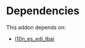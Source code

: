 # Dependencies

This addon depends on:

- [l10n_es_edi_tbai](https://github.com/bringout/oca-ocb-l10n_europe/tree/f94acf1f0de30c338959ab5388d6ea7b1d88afed/odoo-bringout-oca-ocb-l10n_es_edi_tbai)
